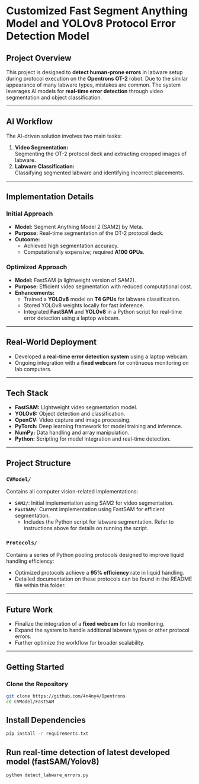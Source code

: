 # Customized Fast Segment Anything Model and YOLOv8 Protocol Error Detection Model

## **Project Overview**
This project is designed to **detect human-prone errors** in labware setup during protocol execution on the **Opentrons OT-2** robot. Due to the similar appearance of many labware types, mistakes are common. The system leverages AI models for **real-time error detection** through video segmentation and object classification.

---

## **AI Workflow**
The AI-driven solution involves two main tasks:
1. **Video Segmentation:**  
   Segmenting the OT-2 protocol deck and extracting cropped images of labware.
2. **Labware Classification:**  
   Classifying segmented labware and identifying incorrect placements.

---

## **Implementation Details**

### **Initial Approach**
- **Model:** Segment Anything Model 2 (SAM2) by Meta.  
- **Purpose:** Real-time segmentation of the OT-2 protocol deck.  
- **Outcome:**  
  - Achieved high segmentation accuracy.  
  - Computationally expensive; required **A100 GPUs**.

### **Optimized Approach**
- **Model:** FastSAM (a lightweight version of SAM2).  
- **Purpose:** Efficient video segmentation with reduced computational cost.  
- **Enhancements:**  
  - Trained a **YOLOv8** model on **T4 GPUs** for labware classification.  
  - Stored YOLOv8 weights locally for fast inference.  
  - Integrated **FastSAM** and **YOLOv8** in a Python script for real-time error detection using a laptop webcam.

---

## **Real-World Deployment**
- Developed a **real-time error detection system** using a laptop webcam.
- Ongoing integration with a **fixed webcam** for continuous monitoring on lab computers.

---

## **Tech Stack**
- **FastSAM:** Lightweight video segmentation model.
- **YOLOv8:** Object detection and classification.
- **OpenCV:** Video capture and image processing.
- **PyTorch:** Deep learning framework for model training and inference.
- **NumPy:** Data handling and array manipulation.
- **Python:** Scripting for model integration and real-time detection.

---

## **Project Structure**
### **`CVModel/`**
Contains all computer vision-related implementations:
- **`SAM2/`**: Initial implementation using SAM2 for video segmentation.
- **`FastSAM/`**: Current implementation using FastSAM for efficient segmentation.  
  - Includes the Python script for labware segmentation. Refer to instructions above for details on running the script.

### **`Protocols/`**
Contains a series of Python pooling protocols designed to improve liquid handling efficiency:
- Optimized protocols achieve a **95% efficiency** rate in liquid handling.  
- Detailed documentation on these protocols can be found in the README file within this folder.

---

## **Future Work**
- Finalize the integration of a **fixed webcam** for lab monitoring.  
- Expand the system to handle additional labware types or other protocol errors.  
- Further optimize the workflow for broader scalability.

---

## **Getting Started**
### **Clone the Repository**
```bash
git clone https://github.com/4n4ny4/Opentrons
cd CVModel/FastSAM
```
## Install Dependencies
```bash
pip install -r requirements.txt
```
## Run real-time detection of latest developed model (fastSAM/Yolov8)
```bash
python detect_labware_errors.py
```
